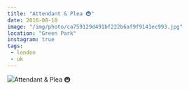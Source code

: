 ```yaml
---
title: "Attendant & Plea 🚇"
date: 2016-08-10
image: "/img/photo/ca759129d491bf222b6af9f9141ec993.jpg"
location: "Green Park"
instagram: true
tags:
 - london
 - uk
---
```


![Attendant & Plea 🚇](/img/photo/ca759129d491bf222b6af9f9141ec993.jpg)

